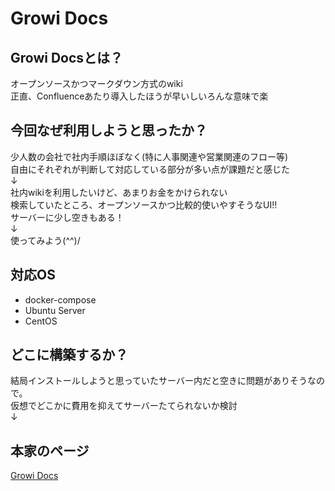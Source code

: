 # Growi Docs
## Growi Docsとは？
オープンソースかつマークダウン方式のwiki  
正直、Confluenceあたり導入したほうが早いしいろんな意味で楽  

## 今回なぜ利用しようと思ったか？
少人数の会社で社内手順ほぼなく(特に人事関連や営業関連のフロー等)  
自由にそれぞれが判断して対応している部分が多い点が課題だと感じた  
↓  
社内wikiを利用したいけど、あまりお金をかけられない  
検索していたところ、オープンソースかつ比較的使いやすそうなUI!!  
サーバーに少し空きもある！  
↓  
使ってみよう(^^)/   
 
 
 
## 対応OS
- docker-compose
- Ubuntu Server
- CentOS  


## どこに構築するか？
結局インストールしようと思っていたサーバー内だと空きに問題がありそうなので。  
仮想でどこかに費用を抑えてサーバーたてられないか検討  
↓  



## 本家のページ
[Growi Docs](https://docs.growi.org/ja/)  


